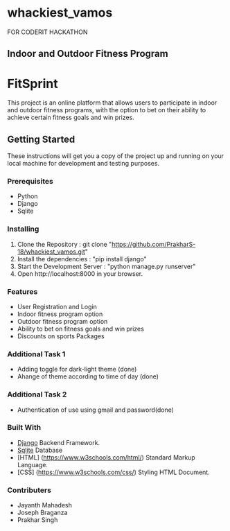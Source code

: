 # whackiest_vamos
FOR CODERIT HACKATHON

## Indoor and Outdoor Fitness Program
# FitSprint
This project is an online platform that allows users to participate in indoor and outdoor fitness programs, with the option to bet on their ability to achieve certain fitness goals and win prizes.

## Getting Started
These instructions will get you a copy of the project up and running on your local machine for development and testing purposes.

### Prerequisites
* Python
* Django
* Sqlite

### Installing
1.  Clone the Repository : git clone "https://github.com/PrakharS-18/whackiest_vamos.git"
2.  Install the dependencies : "pip install django"
3.  Start the Development Server : "python manage.py runserver"
4.  Open http://localhost:8000 in your browser.

### Features
* User Registration and Login
* Indoor fitness program option
* Outdoor fitness program option
* Ability to bet on fitness goals and win prizes
* Discounts on sports Packages

### Additional Task 1
* Adding toggle for dark-light theme (done)
* Ahange of theme according to time of day (done)

### Additional Task 2
* Authentication of use using gmail and password(done)



### Built With

* [Django](https://www.djangoproject.com/) Backend Framework.
* [Sqlite](https://sqlite.org/index.html) Database
* [HTML] (https://www.w3schools.com/html/) Standard Markup Language.
* [CSS] (https://www.w3schools.com/css/) Styling HTML Document.

### Contributers
* Jayanth Mahadesh
* Joseph Braganza
* Prakhar Singh


